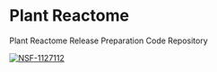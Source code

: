 Plant Reactome
============

Plant Reactome Release Preparation Code Repository

[![NSF-1127112](https://img.shields.io/badge/NSF-1127112-blue.svg)](https://www.nsf.gov/awardsearch/showAward?AWD_ID=1127112)
